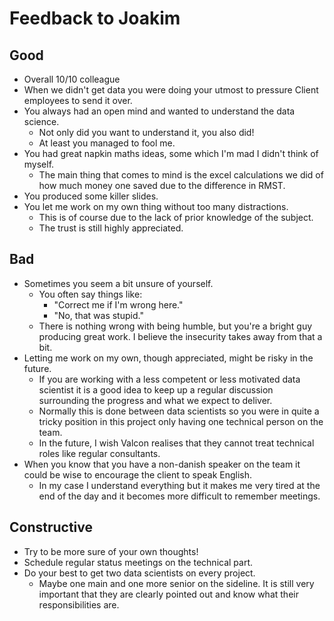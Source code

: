 # Feedback to Joakim
## Good
- Overall 10/10 colleague
- When we didn't get data you were doing your utmost to pressure Client employees to send it over.
- You always had an open mind and wanted to understand the data science.
	- Not only did you want to understand it, you also did!
	- At least you managed to fool me.
- You had great napkin maths ideas, some which I'm mad I didn't think of myself.
	- The main thing that comes to mind is the excel calculations we did of how much money one saved due to the difference in RMST.
- You produced some killer slides.
- You let me work on my own thing without too many distractions.
	- This is of course due to the lack of prior knowledge of the subject.
	- The trust is still highly appreciated.

## Bad
- Sometimes you seem a bit unsure of yourself.
	- You often say things like:
		- "Correct me if I'm wrong here."
		- "No, that was stupid."
	- There is nothing wrong with being humble, but you're a bright guy producing great work. I believe the insecurity takes away from that a bit. 
- Letting me work on my own, though appreciated, might be risky in the future.
	- If you are working with a less competent or less motivated data scientist it is a good idea to keep up a regular discussion surrounding the progress and what we expect to deliver.
	- Normally this is done between data scientists so you were in quite a tricky position in this project only having one technical person on the team.
	- In the future, I wish Valcon realises that they cannot treat technical roles like regular consultants. 
- When you know that you have a non-danish speaker on the team it could be wise to encourage the client to speak English.
	- In my case I understand everything but it makes me very tired at the end of the day and it becomes more difficult to remember meetings.

## Constructive
- Try to be more sure of your own thoughts!
- Schedule regular status meetings on the technical part.
- Do your best to get two data scientists on every project.
	- Maybe one main and one more senior on the sideline. It is still very important that they are clearly pointed out and know what their responsibilities are.
